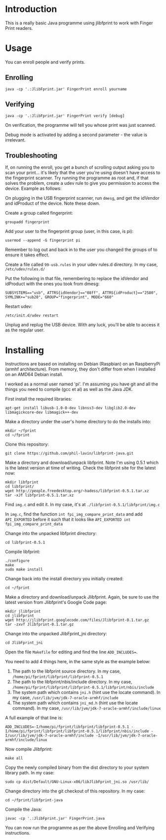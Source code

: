 Introduction
============

This is a really basic Java programme using jlibfprint to work with Finger Print readers.

Usage
=====

You can enroll people and verify prints.

Enrolling
---------

```
java -cp '.:JlibFprint.jar' FingerPrint enroll yourname
```

Verifying
---------

```
java -cp '.:JlibFprint.jar' FingerPrint verify [debug]
```

On verification, the programme will tell you whose print was just scanned.

Debug mode is activated by adding a second parameter - the value is irrelevant.

Troubleshooting
---------------

If, on running the enroll, you get a bunch of scrolling output asking you to scan your print... it's likely that the user you're using doesn't have access to the fingerprint scanner. Try running the programme as root and, if that
solves the problem, create a udev rule to give you permission to access the device. Example as follows:

On plugging in the USB fingerprint scanner, run ```dmesg```, and get the idVendor and idProduct of the device. Note these down.

Create a group called fingerprint:

```
groupadd fingerprint
```

Add your user to the fingerprint group (user, in this case, is pi):

```
usermod --append -G fingerprint pi
```

Remember to log out and back in to the user you changed the groups of to ensure it takes effect.

Create a file called ```99-usb.rules``` in your udev rules.d directory. In my case, ```/etc/udev/rules.d/```

Put the following in that file, remembering to replace the idVendor and idProduct with the ones you took from dmesg:

```
SUBSYSTEMS=="usb", ATTRS{idVendor}=="08ff", ATTRS{idProduct}=="2580", SYMLINK+="sub20", GROUP="fingerprint", MODE="660"
```

Restart udev:

```
/etc/init.d/udev restart
```

Unplug and replug the USB device. With any luck, you'll be able to access it as the regular user.

Installing
==========

Instructions are based on installing on Debian (Raspbian) on an RaspberryPi (armhf architecture). From memory, they don't differ from when I installed on an AMD64 Debian install.

I worked as a normal user named 'pi'. I'm assuming you have git and all the things you need to compile (gcc et al) as well as the Java JDK.

First install the required libraries:

```
apt-get install libusb-1.0-0-dev libnss3-dev libglib2.0-dev libmagickcore-dev libmagick++-dev
```

Make a directory under the user's home directory to do the installs into:

```
mkdir ~/fprint
cd ~/fprint
```

Clone this repository:

```
git clone https://github.com/phil-lavin/libfprint-java.git
```

Make a directory and download/unpack libfprint. Note I'm using 0.5.1 which is the latest version at time of writing. Check the libfprint site for the latest now:

```
mkdir libfprint
cd libfprint/
wget http://people.freedesktop.org/~hadess/libfprint-0.5.1.tar.xz
tar -xJf libfprint-0.5.1.tar.xz
```

Find ```img.c``` and edit it. In my case, it's at ```./libfprint-0.5.1/libfprint/img.c```

In ```img.c```, find the function ```int fpi_img_compare_print_data``` and add ```API_EXPORTED``` before it such that it looks like ```API_EXPORTED int fpi_img_compare_print_data```

Change into the unpacked libfprint directory:

```
cd libfprint-0.5.1
```

Compile libfprint:

```
./configure
make
sudo make install
```

Change back into the install directory you initially created:

```
cd ~/fprint
```

Make a directory and download/unpack Jlibfprint. Again, be sure to use the latest version from Jlibfprint's Google Code page:

```
mkdir jlibfprint
cd jlibfprint
wget http://jlibfprint.googlecode.com/files/Jlibfprint-0.1.tar.gz
tar -zxvf Jlibfprint-0.1.tar.gz
```

Change into the unpacked JlibFprint_jni directory:

```
cd JlibFprint_jni
```

Open the file ```Makefile``` for editing and find the line ```ADD_INCLUDES=```.

You need to add 4 things here, in the same style as the example below:

1. The path to the libfprint source directory. In my case, ```/home/pi/fprint/libfprint/libfprint-0.5.1```
2. The path to the libfprint/nbis/include directory. In my case, ```/home/pi/fprint/libfprint/libfprint-0.5.1/libfprint/nbis/include```
3. The system path which contains ```jni.h``` (hint use the locate command). In my case, ```/usr/lib/jvm/jdk-7-oracle-armhf/include```
4. The system path which contains ```jni_md.h``` (hint use the locate command). In my case, ```/usr/lib/jvm/jdk-7-oracle-armhf/include/linux```

A full example of that line is:

```
ADD_INCLUDES=-I/home/pi/fprint/libfprint/libfprint-0.5.1 -I/home/pi/fprint/libfprint/libfprint-0.5.1/libfprint/nbis/include -I/usr/lib/jvm/jdk-7-oracle-armhf/include -I/usr/lib/jvm/jdk-7-oracle-armhf/include/linux
```

Now compile Jlibfprint:

```
make all
```

Copy the newly compiled binary from the dist directory to your system library path. In my case:

```
sudo cp dist/Default/GNU-Linux-x86/libJlibFprint_jni.so /usr/lib/
```

Change directory into the git checkout of this repository. In my case:

```
cd ~/fprint/libfprint-java
```

Compile the Java:

```
javac -cp '.:JlibFprint.jar' FingerPrint.java
```

You can now run the programme as per the above Enrolling and Verifying instructions.

